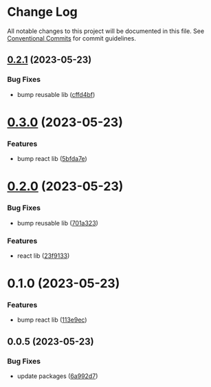 # Change Log

All notable changes to this project will be documented in this file.
See [Conventional Commits](https://conventionalcommits.org) for commit guidelines.

## [0.2.1](https://github.com/SreenivasanNaarayanan/nx-monorepo/compare/@sreeni1312/my-react-lib@0.3.0...@sreeni1312/my-react-lib@0.2.1) (2023-05-23)

### Bug Fixes

- bump reusable lib ([cffd4bf](https://github.com/SreenivasanNaarayanan/nx-monorepo/commit/cffd4bf644454a1b0e5500eda576451559de2e5e))

# [0.3.0](https://github.com/SreenivasanNaarayanan/nx-monorepo/compare/@sreeni1312/my-react-lib@0.2.0...@sreeni1312/my-react-lib@0.3.0) (2023-05-23)

### Features

- bump react lib ([5bfda7e](https://github.com/SreenivasanNaarayanan/nx-monorepo/commit/5bfda7e2d72b335720a053cbebb6bf2b40a39c14))

# [0.2.0](https://github.com/SreenivasanNaarayanan/nx-monorepo/compare/@sreeni1312/my-react-lib@0.1.0...@sreeni1312/my-react-lib@0.2.0) (2023-05-23)

### Bug Fixes

- bump reusable lib ([701a323](https://github.com/SreenivasanNaarayanan/nx-monorepo/commit/701a323734c7242d28fec590f492d899aae224f0))

### Features

- react lib ([23f9133](https://github.com/SreenivasanNaarayanan/nx-monorepo/commit/23f913336c916cfc835fd5dc5d8c76dbed2667a7))

# 0.1.0 (2023-05-23)

### Features

- bump react lib ([113e9ec](https://github.com/SreenivasanNaarayanan/nx-monorepo/commit/113e9ec9171bf783a9d85b536dadd58ff29901f3))

## 0.0.5 (2023-05-23)

### Bug Fixes

- update packages ([6a992d7](https://github.com/SreenivasanNaarayanan/nx-monorepo/commit/6a992d7e2a7958797f0d42c76d758b472dc44526))
